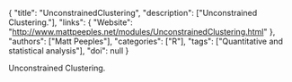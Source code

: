 {
  "title": "UnconstrainedClustering",
  "description": ["Unconstrained Clustering."],
  "links": {
    "Website": "http://www.mattpeeples.net/modules/UnconstrainedClustering.html"
  },
  "authors": ["Matt Peeples"],
  "categories": ["R"],
  "tags": ["Quantitative and statistical analysis"],
  "doi": null
}

<!-- Generated by csv2md.R – do not edit by hand -->

Unconstrained Clustering.
